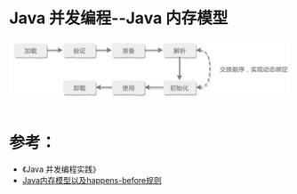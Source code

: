 Java 并发编程--Java 内存模型
====================

<div align="center"> <img src="images/040301.png" width="520px"> </div><br>


# 参考：
- 《Java 并发编程实践》
- [Java内存模型以及happens-before规则](https://juejin.im/post/6844903600318054413)
